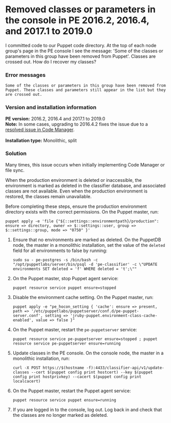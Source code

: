 # Removed classes or parameters in the console in PE 2016.2, 2016.4, and 2017.1 to 2019.0
<p>I committed code to our Puppet code directory. At the top of each node group's page in the PE console I see the message: 'Some of the classes or parameters in this group have been removed from Puppet'. Classes are crossed out. How do I recover my classes?</p>
<h3 id="error-messages-and-logs">Error messages</h3>
<p><code>Some of the classes or parameters in this group have been removed from Puppet. These classes and parameters still appear in the list but they are crossed out.</code></p>
<h3 id="version-and-installation-information">Version and installation information</h3>
<p><strong>PE version:</strong> 2016.2, 2016.4 and 2017.1 to 2019.0<br><strong>Note:</strong> In some cases, upgrading to 2016.4.2 fixes the issue due to a <a href="https://github.com/puppetlabs/docs-archive/blob/main/pe/2016.4/release_notes_resolved_issues.md#node-classifier-did-not-properly-update-restored-environments">resolved issue in Code Manager</a>.<br><br><strong>Installation type:</strong> Monolithic, split</p>
<h3 id="solution">Solution</h3>
<p>Many times, this issue occurs when initially implementing Code Manager or file sync.</p>
<p>When the production environment is deleted or inaccessible, the environment is marked as deleted in the classifier database, and associated classes are not available. Even when the production environment is restored, the classes remain unavailable.</p>
<p>Before completing these steps, ensure the production environment directory exists with the correct permissions. On the Puppet master, run:</p>
<p><code>puppet apply -e 'file {"${::settings::environmentpath}/production": ensure =&gt; directory, owner =&gt; $::settings::user, group =&gt; $::settings::group, mode =&gt; "0750" }'</code></p>
<ol style="list-style-type: decimal;">
<li>
<p>Ensure that no environments are marked as deleted. On the PuppetDB node, the master in a monolithic installation, set the value of the <code>deleted</code> field for all environments to false by running:</p>
<p><code>sudo su - pe-postgres -s /bin/bash -c "/opt/puppetlabs/server/bin/psql -d 'pe-classifier' -c \"UPDATE environments SET deleted = 'f' WHERE deleted = 't';\""</code></p>
</li>
<li>
<p>On the Puppet master, stop Puppet agent service:</p>
<p><code>puppet resource service puppet ensure=stopped</code></p>
</li>
<li>
<p>Disable the environment cache setting. On the Puppet master, run:</p>
<p><code>puppet apply -e "pe_hocon_setting { 'cache': ensure =&gt; present, path =&gt; '/etc/puppetlabs/puppetserver/conf.d/pe-puppet-server.conf', setting =&gt; 'jruby-puppet.environment-class-cache-enabled', value =&gt; false }"</code></p>
</li>
<li>
<p>On the Puppet master, restart the <code>pe-puppetserver</code> service:</p>
<p><code>puppet resource service pe-puppetserver ensure=stopped ; puppet resource service pe-puppetserver ensure=running</code></p>
</li>
<li>
<p>Update classes in the PE console. On the console node, the master in a monolithic installation, run:</p>
<p><code>curl -X POST https://$(hostname -f):4433/classifier-api/v1/update-classes --cert $(puppet config print hostcert) --key $(puppet config print hostprivkey) --cacert $(puppet config print localcacert)</code></p>
</li>
<li>
<p>On the Puppet master, restart the Puppet agent service:</p>
<p><code>puppet resource service puppet ensure=running</code></p>
</li>
<li>If you are logged in to the console, log out. Log back in and check that the classes are no longer marked as deleted.</li>
</ol>
